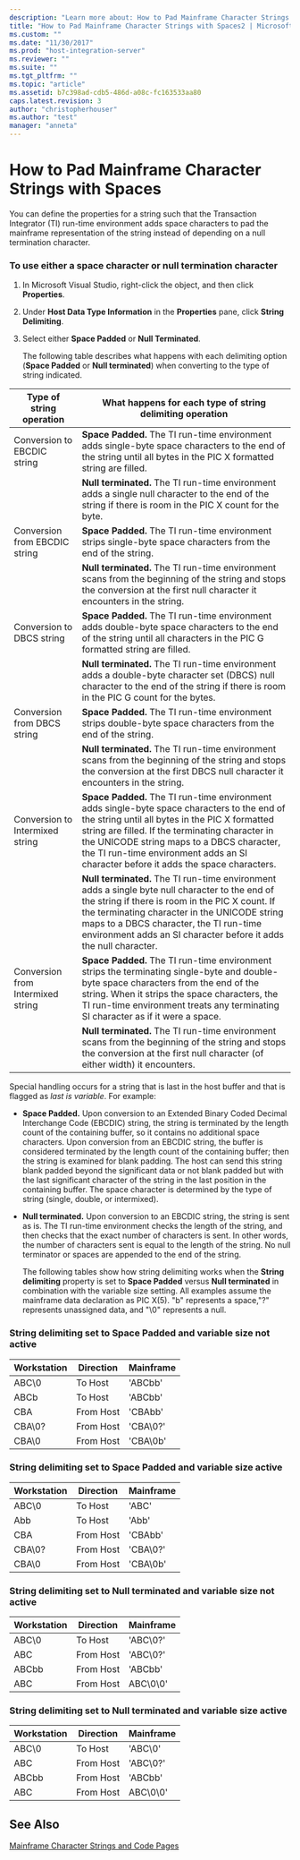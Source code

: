 ```yaml
---
description: "Learn more about: How to Pad Mainframe Character Strings with Spaces"
title: "How to Pad Mainframe Character Strings with Spaces2 | Microsoft Docs"
ms.custom: ""
ms.date: "11/30/2017"
ms.prod: "host-integration-server"
ms.reviewer: ""
ms.suite: ""
ms.tgt_pltfrm: ""
ms.topic: "article"
ms.assetid: b7c398ad-cdb5-486d-a08c-fc163533aa80
caps.latest.revision: 3
author: "christopherhouser"
ms.author: "test"
manager: "anneta"
---
```

# How to Pad Mainframe Character Strings with Spaces
You can define the properties for a string such that the Transaction Integrator (TI) run-time environment adds space characters to pad the mainframe representation of the string instead of depending on a null termination character.  
  
### To use either a space character or null termination character  
  
1. In Microsoft Visual Studio, right-click the object, and then click **Properties**.  
  
2. Under **Host Data Type Information** in the **Properties** pane, click **String Delimiting**.  
  
3. Select either **Space Padded** or **Null Terminated**.  
  
   The following table describes what happens with each delimiting option (**Space Padded** or **Null terminated**) when converting to the type of string indicated.  
  
|Type of string operation|What happens for each type of string delimiting operation|  
|------------------------------|---------------------------------------------------------------|  
|Conversion to EBCDIC string|**Space Padded.** The TI run-time environment adds single-byte space characters to the end of the string until all bytes in the PIC X formatted string are filled.|  
||**Null terminated.** The TI run-time environment adds a single null character to the end of the string if there is room in the PIC X count for the byte.|  
|Conversion from EBCDIC string|**Space Padded.** The TI run-time environment strips single-byte space characters from the end of the string.|  
||**Null terminated.** The TI run-time environment scans from the beginning of the string and stops the conversion at the first null character it encounters in the string.|  
|Conversion to DBCS string|**Space Padded.** The TI run-time environment adds double-byte space characters to the end of the string until all characters in the PIC G formatted string are filled.|  
||**Null terminated.** The TI run-time environment adds a double-byte character set (DBCS) null character to the end of the string if there is room in the PIC G count for the bytes.|  
|Conversion from DBCS string|**Space Padded.** The TI run-time environment strips double-byte space characters from the end of the string.|  
||**Null terminated.** The TI run-time environment scans from the beginning of the string and stops the conversion at the first DBCS null character it encounters in the string.|  
|Conversion to Intermixed string|**Space Padded.** The TI run-time environment adds single-byte space characters to the end of the string until all bytes in the PIC X formatted string are filled. If the terminating character in the UNICODE string maps to a DBCS character, the TI run-time environment adds an SI character before it adds the space characters.|  
||**Null terminated.** The TI run-time environment adds a single byte null character to the end of the string if there is room in the PIC X count. If the terminating character in the UNICODE string maps to a DBCS character, the TI run-time environment adds an SI character before it adds the null character.|  
|Conversion from Intermixed string|**Space Padded.** The TI run-time environment strips the terminating single-byte and double-byte space characters from the end of the string. When it strips the space characters, the TI run-time environment treats any terminating SI character as if it were a space.|  
||**Null terminated.** The TI run-time environment scans from the beginning of the string and stops the conversion at the first null character (of either width) it encounters.|  
  
 Special handling occurs for a string that is last in the host buffer and that is flagged as *last is variable*. For example:  
  
- **Space Padded.** Upon conversion to an Extended Binary Coded Decimal Interchange Code (EBCDIC) string, the string is terminated by the length count of the containing buffer, so it contains no additional space characters. Upon conversion from an EBCDIC string, the buffer is considered terminated by the length count of the containing buffer; then the string is examined for blank padding. The host can send this string blank padded beyond the significant data or not blank padded but with the last significant character of the string in the last position in the containing buffer. The space character is determined by the type of string (single, double, or intermixed).  
  
- **Null terminated.** Upon conversion to an EBCDIC string, the string is sent as is. The TI run-time environment checks the length of the string, and then checks that the exact number of characters is sent. In other words, the number of characters sent is equal to the length of the string. No null terminator or spaces are appended to the end of the string.  
  
  The following tables show how string delimiting works when the **String delimiting** property is set to **Space Padded** versus **Null terminated** in combination with the variable size setting. All examples assume the mainframe data declaration as PIC X(5). "b" represents a space,"?" represents unassigned data, and "\0" represents a null.  
  
### String delimiting set to Space Padded and variable size not active  
  
|Workstation|Direction|Mainframe|  
|-----------------|---------------|---------------|  
|ABC\0|To Host|'ABCbb'|  
|ABCb|To Host|'ABCbb'|  
|CBA|From Host|'CBAbb'|  
|CBA\0?|From Host|'CBA\0?'|  
|CBA\0|From Host|'CBA\0b'|  
  
### String delimiting set to Space Padded and variable size active  
  
|Workstation|Direction|Mainframe|  
|-----------------|---------------|---------------|  
|ABC\0|To Host|'ABC'|  
|Abb|To Host|'Abb'|  
|CBA|From Host|'CBAbb'|  
|CBA\0?|From Host|'CBA\0?'|  
|CBA\0|From Host|'CBA\0b'|  
  
### String delimiting set to Null terminated and variable size not active  
  
|Workstation|Direction|Mainframe|  
|-----------------|---------------|---------------|  
|ABC\0|To Host|'ABC\0?'|  
|ABC|From Host|'ABC\0?'|  
|ABCbb|From Host|'ABCbb'|  
|ABC|From Host|ABC\0\0'|  
  
### String delimiting set to Null terminated and variable size active  
  
|Workstation|Direction|Mainframe|  
|-----------------|---------------|---------------|  
|ABC\0|To Host|'ABC\0'|  
|ABC|From Host|'ABC\0?'|  
|ABCbb|From Host|'ABCbb'|  
|ABC|From Host|ABC\0\0'|  
  
## See Also  
 [Mainframe Character Strings and Code Pages](../core/mainframe-character-strings-and-code-pages2.md)

